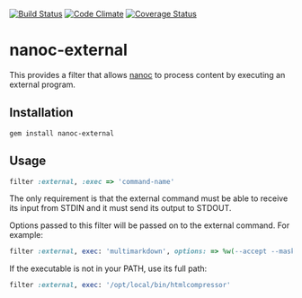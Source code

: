 [![Build Status](https://travis-ci.org/nanoc/nanoc-external.png)](https://travis-ci.org/nanoc/nanoc-external)
[![Code Climate](https://codeclimate.com/github/nanoc/nanoc-external.png)](https://codeclimate.com/github/nanoc/nanoc-external)
[![Coverage Status](https://coveralls.io/repos/nanoc/nanoc-external/badge.png?branch=master)](https://coveralls.io/r/nanoc/nanoc-external)

# nanoc-external

This provides a filter that allows [nanoc](http://nanoc.ws)
to process content by executing an external program.

## Installation

`gem install nanoc-external`

## Usage

```ruby
filter :external, :exec => 'command-name'
```

The only requirement is that the external command must be
able to receive its input from STDIN and it must send its
output to STDOUT.

Options passed to this filter will be passed on to the
external command. For example:

```ruby
filter :external, exec: 'multimarkdown', options: => %w(--accept --mask --labels --smart)
```

If the executable is not in your PATH, use its full path:

```ruby
filter :external, exec: '/opt/local/bin/htmlcompressor'
```
